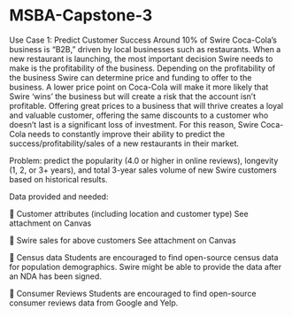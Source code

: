 # MSBA-Capstone-3

Use Case 1: Predict Customer Success
Around 10% of Swire Coca-Cola’s business is “B2B,” driven by local businesses such as restaurants.  When a new restaurant is 
launching, the most important decision Swire needs to make is the profitability of the business. Depending on the profitability of the 
business Swire can determine price and funding to offer to the business. A lower price point on Coca-Cola will make it more likely 
that Swire ‘wins’ the business but will create a risk that the account isn’t profitable.  Offering great prices to a business that will thrive 
creates a loyal and valuable customer, offering the same discounts to a customer who doesn’t last is a significant loss of investment.
For this reason, Swire Coca-Cola needs to constantly improve their ability to predict the success/profitability/sales of a new 
restaurants in their market.

Problem: predict the popularity (4.0 or higher in online reviews), longevity (1, 2, or 3+ years), and total 3-year sales volume of new 
Swire customers based on historical results.

Data provided and needed:

 Customer attributes (including location and customer type)
See attachment on Canvas

 Swire sales for above customers
See attachment on Canvas 

 Census data
Students are encouraged to find open-source census data for population demographics. Swire might be able to provide the 
data after an NDA has been signed.

 Consumer Reviews
Students are encouraged to find open-source consumer reviews data from Google and Yelp.
